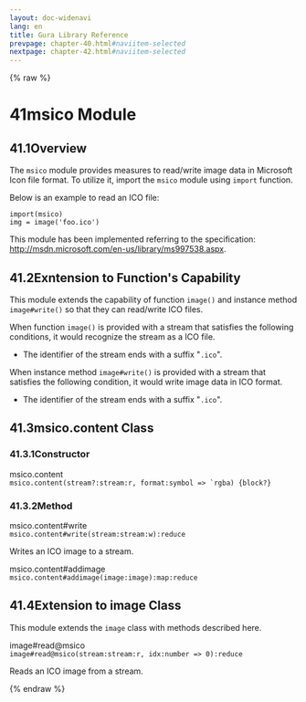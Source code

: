 ```yaml
---
layout: doc-widenavi
lang: en
title: Gura Library Reference
prevpage: chapter-40.html#naviitem-selected
nextpage: chapter-42.html#naviitem-selected
---
```

{% raw %}
<h1><span class="caption-index-1">41</span>msico Module</h1>
<h2><span class="caption-index-2">41.1</span><a name="anchor-41-1"></a>Overview</h2>
<p>
The <code class="highlighter-rouge">msico</code> module provides measures to read/write image data in Microsoft Icon file format. To utilize it, import the <code class="highlighter-rouge">msico</code> module using <code class="highlighter-rouge">import</code> function.
</p>
<p>
Below is an example to read an ICO file:
</p>
<pre class="highlight"><code>import(msico)
img = image('foo.ico')
</code></pre>
<p>
This module has been implemented referring to the specification: <a href="http://msdn.microsoft.com/en-us/library/ms997538.aspx">http://msdn.microsoft.com/en-us/library/ms997538.aspx</a>.
</p>
<h2><span class="caption-index-2">41.2</span><a name="anchor-41-2"></a>Exntension to Function's Capability</h2>
<p>
This module extends the capability of function <code class="highlighter-rouge">image()</code> and instance method <code class="highlighter-rouge">image#write()</code> so that they can read/write ICO files.
</p>
<p>
When function <code class="highlighter-rouge">image()</code> is provided with a stream that satisfies the following conditions, it would recognize the stream as a ICO file.
</p>
<ul>
<li>The identifier of the stream ends with a suffix "<code class="highlighter-rouge">.ico</code>".</li>
</ul>
<p>
When instance method <code class="highlighter-rouge">image#write()</code> is provided with a stream that satisfies the following condition, it would write image data in ICO format.
</p>
<ul>
<li>The identifier of the stream ends with a suffix "<code class="highlighter-rouge">.ico</code>".</li>
</ul>
<h2><span class="caption-index-2">41.3</span><a name="anchor-41-3"></a>msico.content Class</h2>
<h3><span class="caption-index-3">41.3.1</span><a name="anchor-41-3-1"></a>Constructor</h3>
<div class="h5">msico.content</div>
<div class="mb-2"><i class="fas fa-caret-right mr-2"></i><code>msico.content(stream?:stream:r, format:symbol =&gt; `rgba) {block?}</code></div>
<h3><span class="caption-index-3">41.3.2</span><a name="anchor-41-3-2"></a>Method</h3>
<div class="h5">msico.content#write</div>
<div class="mb-2"><i class="fas fa-caret-right mr-2"></i><code>msico.content#write(stream:stream:w):reduce</code></div>
<p>
Writes an ICO image to a stream.
</p>
<div class="h5">msico.content#addimage</div>
<div class="mb-2"><i class="fas fa-caret-right mr-2"></i><code>msico.content#addimage(image:image):map:reduce</code></div>
<h2><span class="caption-index-2">41.4</span><a name="anchor-41-4"></a>Extension to image Class</h2>
<p>
This module extends the <code class="highlighter-rouge">image</code> class with methods described here.
</p>
<div class="h5">image#read@msico</div>
<div class="mb-2"><i class="fas fa-caret-right mr-2"></i><code>image#read@msico(stream:stream:r, idx:number =&gt; 0):reduce</code></div>
<p>
Reads an ICO image from a stream.
</p>
{% endraw %}
